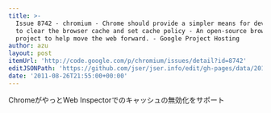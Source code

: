 ```yaml
---
title: >-
  Issue 8742 - chromium - Chrome should provide a simpler means for developers
  to clear the browser cache and set cache policy - An open-source browser
  project to help move the web forward. - Google Project Hosting
author: azu
layout: post
itemUrl: 'http://code.google.com/p/chromium/issues/detail?id=8742'
editJSONPath: 'https://github.com/jser/jser.info/edit/gh-pages/data/2011/08/index.json'
date: '2011-08-26T21:55:00+00:00'
---
```

ChromeがやっとWeb Inspectorでのキャッシュの無効化をサポート
